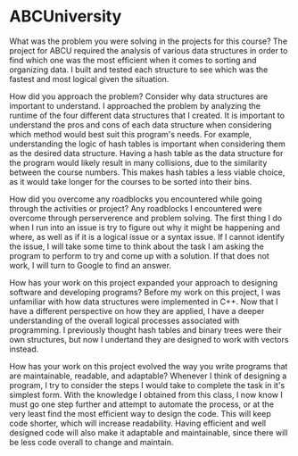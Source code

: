 # ABCUniversity
What was the problem you were solving in the projects for this course?
  The project for ABCU required the analysis of various data structures in order to find which one was the most efficient when it comes to sorting and organizing data. I built and tested each structure to see which was the fastest and most logical given the situation.  

How did you approach the problem? Consider why data structures are important to understand.
  I approached the problem by analyzing the runtime of the four different data structures that I created. It is important to understand the pros and cons of each data structure when considering which method would best suit this program's needs. For example, understanding the logic of hash tables is important when considering them as the desired data structure. Having a hash table as the data structure for the program would likely result in many collisions, due to the similarity between the course numbers. This makes hash tables a less viable choice, as it would take longer for the courses to be sorted into their bins. 

How did you overcome any roadblocks you encountered while going through the activities or project?
  Any roadblocks I encountered were overcome through perserverence and problem solving. The first thing I do when I run into an issue is try to figure out why it might be happening and where, as well as if it is a logical issue or a syntax issue. If I cannot identify the issue, I will take some time to think about the task I am asking the program to perform to try and come up with a solution. If that does not work, I will turn to Google to find an answer. 

How has your work on this project expanded your approach to designing software and developing programs?
  Before my work on this project, I was unfamiliar with how data structures were implemented in C++. Now that I have a different perspective on how they are applied, I have a deeper understanding of the overall logical processes associated with programming. I previously thought hash tables and binary trees were their own structures, but now I undertand they are designed to work with vectors instead.

How has your work on this project evolved the way you write programs that are maintainable, readable, and adaptable?
  Whenever I think of designing a program, I try to consider the steps I would take to complete the task in it's simplest form. With the knowledge I obtained from this class, I now know I must go one step further and attempt to automate the process, or at the very least find the most efficient way to design the code. This will keep code shorter, which will increase readability. Having efficient and well designed code will also make it adaptable and maintainable, since there will be less code overall to change and maintain. 
